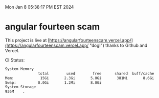 Mon Jan  8 05:38:17 PM EST 2024

# angular fourteen scam


This project is live at [https://angularfourteenscam.vercel.app/](https://angularfourteenscam.vercel.app/ "dog!") thanks to Github and Vercel.

CI Status: 

```bash
System Memory
               total        used        free      shared  buff/cache   available
Mem:            15Gi       2.3Gi       5.0Gi       381Mi       8.6Gi        12Gi
Swap:          8.0Gi       1.2Mi       8.0Gi
System Storage
936M	.
```
